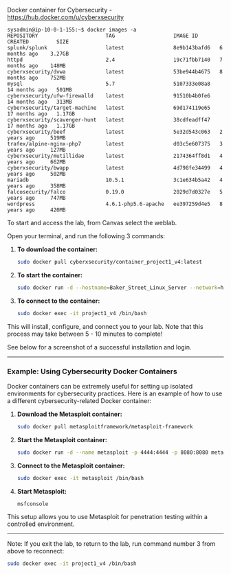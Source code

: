 
Docker container for Cybersecurity - https://hub.docker.com/u/cyberxsecurity

```
sysadmin@ip-10-0-1-155:~$ docker images -a
REPOSITORY                      TAG                   IMAGE ID       CREATED         SIZE
splunk/splunk                   latest                8e9b143bafd6   6 months ago    3.27GB
httpd                           2.4                   19c71fbb7140   7 months ago    148MB
cyberxsecurity/dvwa             latest                53be944b4675   8 months ago    752MB
mysql                           5.7                   5107333e08a8   14 months ago   501MB
cyberxsecurity/ufw-firewalld    latest                91510b4b0fe6   14 months ago   313MB
cyberxsecurity/target-machine   latest                69d174119e65   17 months ago   1.17GB
cyberxsecurity/scavenger-hunt   latest                38cdfeadff47   17 months ago   1.17GB
cyberxsecurity/beef             latest                5e32d543c063   2 years ago     519MB
trafex/alpine-nginx-php7        latest                d03c5e607375   3 years ago     127MB
cyberxsecurity/mutillidae       latest                2174364ff8d1   4 years ago     662MB
cyberxsecurity/bwapp            latest                4d798fe34499   4 years ago     502MB
mariadb                         10.5.1                3c1e634b5a42   4 years ago     358MB
falcosecurity/falco             0.19.0                2029d7d0327e   5 years ago     747MB
wordpress                       4.6.1-php5.6-apache   ee397259d4e5   8 years ago     420MB
```


To start and access the lab, from Canvas select the weblab.

Open your terminal, and run the following 3 commands:

1. **To download the container:**
    ```sh
    sudo docker pull cyberxsecurity/container_project1_v4:latest
    ```

2. **To start the container:**
    ```sh
    sudo docker run -d --hostname=Baker_Street_Linux_Server --network=host --name project1_v4 cyberxsecurity/container_project1_v4:latest
    ```

3. **To connect to the container:**
    ```sh
    sudo docker exec -it project1_v4 /bin/bash
    ```

This will install, configure, and connect you to your lab. Note that this process may take between 5 - 10 minutes to complete!

See below for a screenshot of a successful installation and login.

---

### Example: Using Cybersecurity Docker Containers

Docker containers can be extremely useful for setting up isolated environments for cybersecurity practices. Here is an example of how to use a different cybersecurity-related Docker container:

1. **Download the Metasploit container:**
    ```sh
    sudo docker pull metasploitframework/metasploit-framework
    ```

2. **Start the Metasploit container:**
    ```sh
    sudo docker run -d --name metasploit -p 4444:4444 -p 8080:8080 metasploitframework/metasploit-framework
    ```

3. **Connect to the Metasploit container:**
    ```sh
    sudo docker exec -it metasploit /bin/bash
    ```

4. **Start Metasploit:**
    ```sh
    msfconsole
    ```

This setup allows you to use Metasploit for penetration testing within a controlled environment.

---

Note: If you exit the lab, to return to the lab, run command number 3 from above to reconnect:

```sh
sudo docker exec -it project1_v4 /bin/bash
```
